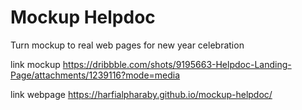 # Mockup Helpdoc
Turn mockup to real web pages for new year celebration

link mockup 
https://dribbble.com/shots/9195663-Helpdoc-Landing-Page/attachments/1239116?mode=media

link webpage 
https://harfialpharaby.github.io/mockup-helpdoc/
